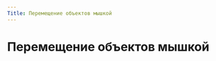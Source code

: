```yaml
---
Title: Перемещение объектов мышкой
---
```



Перемещение объектов мышкой
===========================
